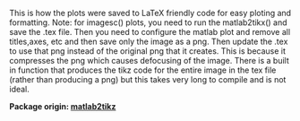 
This is how the plots were saved to LaTeX friendly code for easy ploting and formatting. 
Note: for imagesc() plots, you need to run the matlab2tikx() and save the .tex file. Then you need to configure the matlab plot and remove all titles,axes, etc and then save only the image as a png. Then update the .tex to use that png instead of the original png that it creates. This is because it compresses the png which causes defocusing of the image. There is a built in function that produces the tikz code for the entire image in the tex file (rather than producing a png) but this takes very long to compile and is not ideal.

**Package origin: [matlab2tikz](http://www.mathworks.com/matlabcentral/fileexchange/22022-matlab2tikz-matlab2tikz?download=true)**

